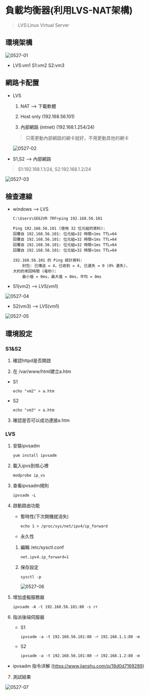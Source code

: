 # 負載均衡器(利用LVS-NAT架構)

> LVS:Linux Virtual Server

## 環境架構

![0527-01](./img/20200527/0527-01.png)

* LVS:vm1 S1:vm2 S2:vm3

## 網路卡配置

* LVS

    1. NAT --> 下載軟體

    2. Host only (192.168.56.101)

    3. 內部網路 (intnet) (192.168.1.254/24)

    > 只需更動內部網路的網卡就好，不用更動其他的網卡

    ![0527-02](./img/20200527/0527-02.png)

* S1,S2 --> 內部網路

> S1:192.168.1.1/24, S2:192.168.1.2/24

![0527-03](./img/20200527/0527-03.png)

## 檢查連線

* windows --> LVS

    ```
    C:\Users\GE62VR 7RF>ping 192.168.56.101

    Ping 192.168.56.101 (使用 32 位元組的資料):
    回覆自 192.168.56.101: 位元組=32 時間<1ms TTL=64
    回覆自 192.168.56.101: 位元組=32 時間<1ms TTL=64
    回覆自 192.168.56.101: 位元組=32 時間<1ms TTL=64
    回覆自 192.168.56.101: 位元組=32 時間<1ms TTL=64

    192.168.56.101 的 Ping 統計資料:
        封包: 已傳送 = 4，已收到 = 4, 已遺失 = 0 (0% 遺失)，
    大約的來回時間 (毫秒):
        最小值 = 0ms，最大值 = 0ms，平均 = 0ms
    ```
* S1(vm2) --> LVS(vm1)

![0527-04](./img/20200527/0527-04.png)

* S2(vm3) --> LVS(vm1)

![0527-05](./img/20200527/0527-05.png)

## 環境設定

### S1&S2

1. 確認httpd是否開啟

2. 在 /var/www/html建立a.htm

* S1

    ``` echo "vm2" > a.htm ```
* S2

    ``` echo "vm3" > a.htm ```

3. 確認是否可以成功連接a.htm

### LVS

1. 安裝ipvsadm

    ``` yum install ipvsadm ```

2. 載入ipvs到核心裡

    ``` modprobe ip_vs ```

3. 查看ipvsadm規則

    ``` ipvsadm -L ```

4. 啟動路由功能

    * 暫時性(下次開機就消失)

        ``` echo 1 > /proc/sys/net/ipv4/ip_forward ```

    * 永久性

    1. 編輯 /etc/sysctl.conf

        ``` net.ipv4.ip_forward=1 ```

    2. 保存設定

        ``` sysctl -p ```

        ![0527-06](./20200527/0527-06.png)

5. 增加虛擬服務器
    
    ``` ipvsadm -A -t 192.168.56.101:80 -s rr ```

6. 指派後端伺服器

    * S1

        ``` ipvsadm -a -t 192.168.56.101:80 -r 192.168.1.1:80 -m ```

    * S2

        ``` ipvsadm -a -t 192.168.56.101:80 -r 192.168.1.2:80 -m ```

* ipvsadm 指令详解 (https://www.jianshu.com/p/18d0d7169289) 

7. 測試結果

![0527-07](./img/20200527/0527-07.png)

    


